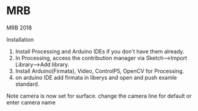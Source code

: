 # MRB
MRB 2018

Installation
1. Install Processing and Arduino IDEs if you don't have them already.
2. In Processing, access the contribution manager via Sketch-->Import Library-->Add library.
3. Install Arduino(Firmata), Video, ControlP5, OpenCV for Processing. 
4. on arduino IDE add firmata in liberys and open and push examle standard.

Note camera is now set for surface. change the camera line for default or enter camera name
